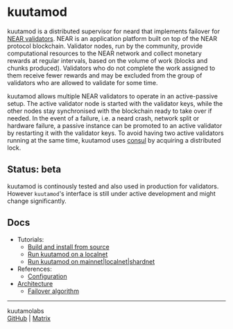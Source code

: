 # kuutamod

kuutamod is a distributed supervisor for neard that implements failover for
[NEAR validators](https://near.org/validators/). NEAR is an application
platform built on top of the NEAR protocol blockchain. Validator nodes, run by
the community, provide computational resources to the NEAR network and collect
monetary rewards at regular intervals, based on the volume of work (blocks and chunks
produced). Validators who do not complete the work assigned to them receive
fewer rewards and may be excluded from the group of validators who are allowed
to validate for some time.

kuutamod allows multiple NEAR validators to operate in an
active-passive setup. The active validator node is started with the validator
keys, while the other nodes stay synchronised with the blockchain ready to take over if needed. In the event
of a failure, i.e. a neard crash, network split or hardware failure, a passive
instance can be promoted to an active validator by restarting it with the
validator keys. To avoid having two active validators running at the same time,
kuutamod uses [consul](https://www.consul.io/) by acquiring a distributed lock.

## Status: beta

kuutamod is continously tested and also used in production for validators.
However `kuutamod`'s interface is still under active development and might
change significantly.

## Docs

- Tutorials:
  - [Build and install from source](docs/build.md)
  - [Run kuutamod on a localnet](docs/run-localnet.md)
  - [Run kuutamod on mainnet|localnet|shardnet](docs/run-main-test-shard.md)
  <!-- TODO - [Monitoring](docs/monitoring.md) -->
- References:
  - [Configuration](docs/configuration.md)
- [Architecture](docs/architecture.md)
  - [Failover algorithm](docs/failover-algorithm.md)

---
kuutamolabs  
[GitHub](https://github.com/kuutamolabs/kuutamod) | [Matrix](https://matrix.to/#/#kuutamo-chat:kuutamo.chat)

